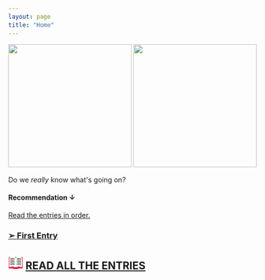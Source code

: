 ```yaml
---
layout: page
title: "Home"
---
```

<div>
<img src="https://c.tenor.com/x-XKjAgiS6YAAAAi/agenturleben-agencylife.gif" width="250" height="250"> <img src="https://c.tenor.com/x-XKjAgiS6YAAAAi/agenturleben-agencylife.gif" width="250" height="250">
</div>

Do we <i>really</i> know what's going on?

#### Recommendation ↓
<u>Read the entries in order.</u>

### [➢ First Entry](https://clxrityy.github.io/entries/entry1/)
## <img src="icons/book.gif" width="30" height="30"> [READ ALL THE ENTRIES](https://clxrityy.github.io/entries/home/)
